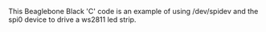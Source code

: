 This Beaglebone Black 'C' code is an example of using /dev/spidev and
the spi0 device to drive a ws2811 led strip.


